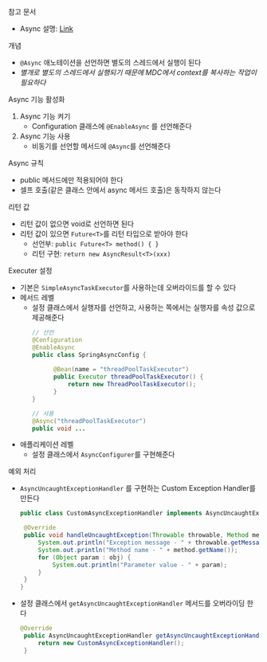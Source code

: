 
참고 문서
- Async 설명: [Link](https://springboot.tistory.com/38)

개념
- `@Async` 애노테이션을 선언하면 별도의 스레드에서 실행이 된다
- _별개로 별도의 스레드에서 실행되기 때문에 MDC에서 context를 복사하는 작업이 필요하다_

Async 기능 활성화
1. Async 기능 켜기
   - Configuration 클래스에 `@EnableAsync` 를 선언해준다
2. Async 기능 사용
   - 비동기를 선언할 메서드에 `@Async`를 선언해준다

Async 규칙
- public 메서드에만 적용되어야 한다
- 셀프 호출(같은 클래스 안에서 async 메서드 호출)은 동작하지 않는다

리턴 값
- 리턴 값이 없으면 void로 선언하면 된다
- 리턴 값이 있으면 `Future<T>`를 리턴 타입으로 받아야 한다
   - 선언부: `public Future<T> method() { }`
   - 리턴 구현: `return new AsyncResult<T>(xxx)`

Executer 설정
- 기본은 `SimpleAsyncTaskExecutor`를 사용하는데 오버라이드를 할 수 있다
- 메서드 레벨
   - 설정 클래스에서 실행자를 선언하고, 사용하는 쪽에서는 실행자를 속성 값으로 제공해준다
      ~~~java
      // 선언
      @Configuration
      @EnableAsync
      public class SpringAsyncConfig {
            
            @Bean(name = "threadPoolTaskExecutor")
            public Executor threadPoolTaskExecutor() {
                return new ThreadPoolTaskExecutor();
            }
      }

      // 사용
      @Async("threadPoolTaskExecutor")
      public void ...
      ~~~
- 애플리케이션 레벨
   - 설정 클래스에서 `AsyncConfigurer`를 구현해준다


예외 처리
- `AsyncUncaughtExceptionHandler` 를 구현하는 Custom Exception Handler를 만든다
   ~~~java
   public class CustomAsyncExceptionHandler implements AsyncUncaughtExceptionHandler {
 
    @Override
    public void handleUncaughtException(Throwable throwable, Method method, Object... obj) {
        System.out.println("Exception message - " + throwable.getMessage());
        System.out.println("Method name - " + method.getName());
        for (Object param : obj) {
            System.out.println("Parameter value - " + param);
        }
    }
   }
   ~~~
- 설정 클래스에서 `getAsyncUncaughtExceptionHandler` 메서드를 오버라이딩 한다
   ~~~java
   @Override
    public AsyncUncaughtExceptionHandler getAsyncUncaughtExceptionHandler() {
        return new CustomAsyncExceptionHandler();
    }
   ~~~